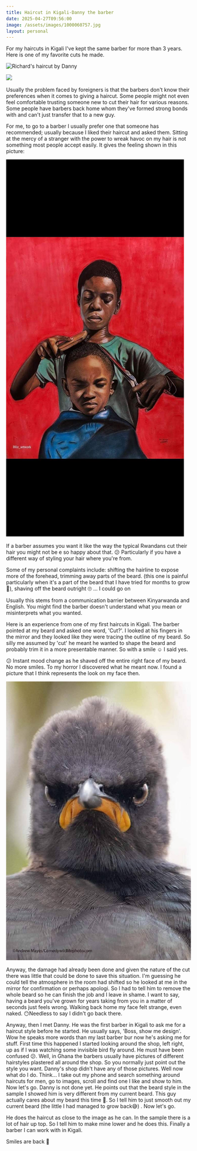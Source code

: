 ```yaml
---
title: Haircut in Kigali-Danny the barber
date: 2025-04-27T09:56:00
image: /assets/images/1000060757.jpg
layout: personal
---
```

For my haircuts in Kigali I've kept the same barber for more than 3 years. Here is one of my favorite cuts he made.

![Richard's haircut by Danny](/assets/images/1000060757.jpg "Richard's haircut by Danny")

![](blob:https://rdjarbeng.github.io/bc0b8204-e08b-4ef1-ab47-e6957e410ffe)

Usually the problem faced by foreigners is that the barbers  don't know their preferences when it comes to giving a haircut. Some people might not even feel comfortable trusting someone new to cut their hair for various reasons. Some people have barbers back home whom they've formed strong bonds with and can't just transfer that to a new guy. 

For me, to go to a barber I usually prefer one that someone has recommended; usually because I liked their haircut and asked them. Sitting at the mercy of a stranger with the power to wreak havoc on my hair is not something most people accept easily. It gives the feeling shown in this picture:

![Haircut with scissors two boys and a red background](/assets/images/1000154742.jpg "Haircut with scissors with the client not comfortable")

If a barber assumes you want it like the way the typical Rwandans cut their hair you might not be e so happy about that. 😕 Particularly if you have a different way of styling your hair where you're from. 

Some of my personal complaints include: shifting the hairline to expose more of the forehead, trimming away parts of the beard. (this one is painful particularly when it's a part of the beard that I have tried for months to grow 🧔), shaving off the beard outright 🙄 ... I could go on

Usually this stems from a communication barrier between Kinyarwanda and English. You might find the barber doesn't understand what you mean or misinterprets what you wanted.

Here is an experience from one of my first haircuts in Kigali. The barber pointed at my beard and asked one word, 'Cut?'. I looked at his fingers in the mirror and they looked like they were tracing the outline of my beard. So silly me assumed by 'cut' he meant he wanted to shape the beard and probably trim it in a more presentable manner. So with a smile ☺ I said yes.

😕 Instant mood change as he shaved off the entire right face of my beard. No more smiles. To my horror I discovered what he meant now.
I found a picture that I think represents the look on my face then.

![Angry bird without a smile](/assets/images/d1b63370-a010-4671-8c6e-45a742ce1538-1_all_5977.jpg "Angry bird without a smile")

Anyway, the damage had already been done and given the nature of the cut there was little that could be done to save this situation. I'm guessing he could tell the atmosphere in the room had shifted so he looked at me in the mirror for confirmation or perhaps apologi. So I had to tell him to remove the whole beard so he can finish the job and I leave in shame. I want to say, having a beard you've grown for years taking from you in a matter of seconds just feels wrong. Walking back home my face felt strange, even naked. 😶Needless to say I didn't go back there.

Anyway, then I met Danny. He was the first barber in Kigali to ask me for a haircut style before he started. He usually says, 'Boss, show me design'. Wow he speaks more words than my last barber bur now he's asking me for stuff. First time this happened I started looking around the shop, left right, up as if I was watching some invisible bird fly around. He must have been confused 😕. Well, in Ghana the barbers usually have pictures of different hairstyles plastered all around the shop. So you normally just point out the style you want. Danny's shop didn't have any of those pictures. Well now what do I do. Think... I take out my phone and search something around haircuts for men, go to images, scroll and find one I like and show to him.  Now let's go. Danny is not done yet. He points out that the beard style in the sample I showed him  is very different from my current beard. This guy actually cares about my beard this time 🤔. So I tell him to just smooth out my current beard (the little I had managed to grow back😅) . Now let's go. 

He does the haircut as close to the image as he can. In the sample there is a lot of hair up top. So I tell him to make mine lower and he does this. Finally a barber I can work with in Kigali.



Smiles are back 🙂
